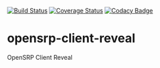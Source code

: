 [![Build Status](https://travis-ci.org/OpenSRP/opensrp-client-reveal.svg?branch=master)](https://travis-ci.org/OpenSRP/opensrp-client-reveal) [![Coverage Status](https://coveralls.io/repos/github/OpenSRP/opensrp-client-reveal/badge.svg?branch=master)](https://coveralls.io/github/OpenSRP/opensrp-client-reveal?branch=master)
[![Codacy Badge](https://api.codacy.com/project/badge/Grade/4a58cd4e1748432780ac66a9fbee0394)](https://www.codacy.com/app/OpenSRP/opensrp-client-anc?utm_source=github.com&amp;utm_medium=referral&amp;utm_content=OpenSRP/opensrp-client-reveal&amp;utm_campaign=Badge_Grade)

#  opensrp-client-reveal
OpenSRP Client Reveal

